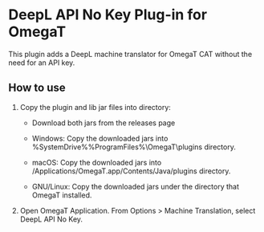 # DeepL API No Key Plug-in for OmegaT

This plugin adds a DeepL machine translator for OmegaT CAT without the need for an API key.


## How to use

1. Copy the plugin and lib jar files into directory:

    - Download both jars from the releases page
   
    - Windows: Copy the downloaded jars into %SystemDrive%%ProgramFiles%\OmegaT\plugins directory.
    - macOS: Copy the downloaded jars into /Applications/OmegaT.app/Contents/Java/plugins directory.
    - GNU/Linux: Copy the downloaded jars under the directory that OmegaT installed.
   
2. Open OmegaT Application. From Options > Machine Translation, select DeepL API No Key.
